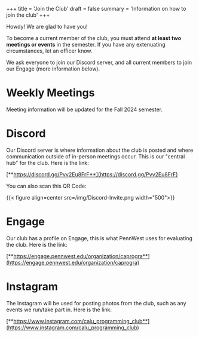 +++
title = 'Join the Club'
draft = false
summary = 'Information on how to join the club'
+++

Howdy! We are glad to have you!

To become a current member of the club, you must attend **at least two meetings or events** in the semester. If you have any extenuating circumstances, let an officer know. 

We ask everyone to join our Discord server, and all current members to join our Engage (more information below).

# Weekly Meetings

Meeting information will be updated for the Fall 2024 semester.

# Discord

Our Discord server is where information about the club is posted and where communication outside of in-person meetings occur. This is our "central hub" for the club. Here is the link: 

[**https://discord.gg/Pvv2Eu8FrF**](https://discord.gg/Pvv2Eu8FrF)

You can also scan this QR Code:

{{< figure align=center src=/img/Discord-Invite.png width="500">}}

# Engage

Our club has a profile on Engage, this is what PennWest uses for evaluating the club. Here is the link:

[**https://engage.pennwest.edu/organization/caprogra**](https://engage.pennwest.edu/organization/caprogra)

# Instagram

The Instagram will be used for posting photos from the club, such as any events we run/take part in. Here is the link: 

[**https://www.instagram.com/calu_programming_club**](https://www.instagram.com/calu_programming_club)
